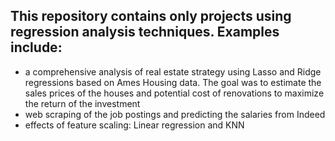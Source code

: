 ## This repository contains only projects using regression analysis techniques. Examples include:
 - a comprehensive analysis of real estate strategy using Lasso and Ridge regressions based on Ames Housing data. The goal was to estimate the sales prices of the houses and potential cost of renovations to maximize the return of the investment
 - web scraping of the job postings and predicting the salaries from Indeed
 - effects of feature scaling: Linear regression and KNN

